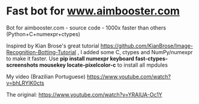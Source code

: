 # Fast bot for www.aimbooster.com
Bot for aimbooster.com - source code - 1000x faster than others (Python+C+numexpr+ctypes)

Inspired by Kian Brose's great tutorial  https://github.com/KianBrose/Image-Recognition-Botting-Tutorial , 
I added some C, ctypes and NumPy/numexpr to make it faster. 
Use **pip install numexpr keyboard fast-ctypes-screenshots mousekey locate-pixelcolor-c**  to install all mpdules


My video (Brazilian Portuguese)
https://www.youtube.com/watch?v=bhLRYlK0cts

The original:
https://www.youtube.com/watch?v=YRAIUA-Oc1Y
